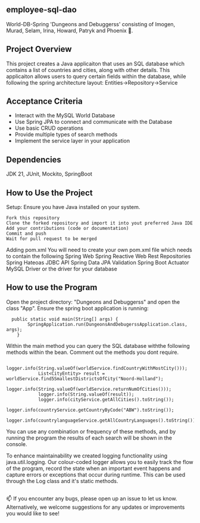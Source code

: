 ## employee-sql-dao
World-DB-Spring 'Dungeons and Debuggerss' consisting of Imogen, Murad, Selam, Irina, Howard, Patryk and Phoenix 👋.

## Project Overview
This project creates a Java applicaiton that uses an SQL database which contains a list of countries and cities, along with other details.
This applicaiton allows users to query certain fields within the database, while following the spring architecture layout: Entities->Repository->Service 

## Acceptance Criteria
- Interact with the MySQL World Database
- Use Spring JPA to connect and communicate with the Database
- Use basic CRUD operations
- Provide multiple types of search methods
- Implement the service layer in your application


## Dependencies
JDK 21, JUnit, Mockito, SpringBoot


## How to Use the Project 

Setup: Ensure you have Java installed on your system. 

    Fork this repository
    Clone the forked repository and import it into yout preferred Java IDE
    Add your contributions (code or documentation)
    Commit and push
    Wait for pull request to be merged

Adding pom.xml
You will need to create your own pom.xml file which needs to contain the following
Spring Web
Spring Reactive Web
Rest Repositories
Spring Hateoas
JDBC API
Spring Data JPA
Validation
Spring Boot Actuator
MySQL Driver or the driver for your database

## How to use the Program 

Open the project directory: "Dungeons and Debuggerss" and open the class "App". Ensure the spring boot application is running:

```
  public static void main(String[] args) {
        SpringApplication.run(DungeonsAndDebugerssApplication.class, args);
    }
```
Within the main method you can query the SQL database withthe following methods within the bean. Comment out the methods you dont require.
```
            logger.info(String.valueOf(worldService.findCountryWithMostCity()));
            List<CityEntity> result = worldService.find5SmallestDistrictsOfCity("Noord-Holland");
            logger.info(String.valueOf(worldService.returnNumOfCities()));
            logger.info(String.valueOf(result));
            logger.info(cityService.getAllCities().toString());
            logger.info(countryService.getCountryByCode("ABW").toString());
            logger.info(countrylanguageService.getAllCountryLanguages().toString());
```

You can use any combination or frequency of these methods, and by running the program the results of each search will be shown in the console.

To enhance maintainability we created logging functionality using java.util.logging. Our colour-coded logger allows you to easily track the flow of the program, record the state when an important event happens and capture errors or exceptions that occur during runtime. This can be used through the Log class and it's static methods.


##  

📫 If you encounter any bugs, please open up an issue to let us know.
Alternatively, we welcome suggestions for any updates or improvements you would like to see! 
